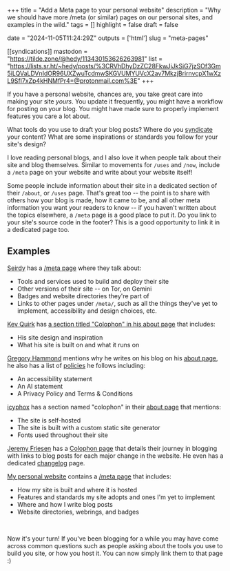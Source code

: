 +++
title = "Add a Meta page to your personal website"
description = "Why we should have more /meta (or similar) pages on our personal sites, and examples in the wild."
tags = []
highlight = false
draft = false

date = "2024-11-05T11:24:29Z"
outputs = ['html']
slug = "meta-pages"

[[syndications]]
mastodon = "https://tilde.zone/@hedy/113430153626263981"
list = "https://lists.sr.ht/~hedy/posts/%3CRVhDhyDzZC28FkwJjJkSiG7jzSOf3Gm5iLQVaLDVnIdOR96UXZwuTcdmwSKGVUMYUVcX2av7MkzjBrirnvcpX1wXzL9Sfl7xZp4kHNMfPr4=@protonmail.com%3E"
+++

If you have a personal website, chances are, you take great care into making your site *yours*. You update it frequently, you might have a workflow for posting on your blog. You might have made sure to properly implement features you care a lot about.

What tools do you use to draft your blog posts? Where do you [syndicate](https://indieweb.org/POSSE) your content? What are some inspirations or standards you follow for your site's design?

I love reading personal blogs, and I also love it when people talk about their site and blog themselves. Similar to movements for `/uses` and `/now`, include a `/meta` page on your website and write about your website itself!

Some people include information about their site in a dedicated section of their `/about`, or `/uses` page. That's great too -- the point is to share with others how your blog is made, how it came to be, and all other meta information you want your readers to know -- if you haven't written about the topics elsewhere, a `/meta` page is a good place to put it. Do you link to your site's source code in the footer? This is a good opportunity to link it in a dedicated page too.

## Examples

[Seirdy](https://seirdy.one/) has a [/meta page](https://seirdy.one/meta/) where they talk about:
- Tools and services used to build and deploy their site
- Other versions of their site -- on Tor, on Gemini
- Badges and website directories they're part of
- Links to other pages under `/meta/`, such as all the things they've yet to implement, accessibility and design choices, etc.

[Kev Quirk](https://kevquirk.com/) has [a section titled "Colophon" in his about page](https://kevquirk.com/about#2) that includes:
- His site design and inspiration
- What his site is built on and what it runs on

[Gregory Hammond](https://gregoryhammond.ca/) mentions why he writes on his blog on his [about page](https://gregoryhammond.ca/about/), he also has a list of [policies](https://gregoryhammond.ca/policies/) he follows including:
- An accessibility statement
- An AI statement
- A Privacy Policy and Terms & Conditions

[icyphox](https://anirudh.fi/) has a section named "colophon" in their [about page](https://anirudh.fi/about/) that mentions:
- The site is self-hosted
- The site is built with a custom static site generator
- Fonts used throughout their site

[Jeremy Friesen](https://takeonrules.com/) has a [Colophon page](https://takeonrules.com/about/colophon/) that details their journey in blogging with links to blog posts for each major change in the website. He even has a dedicated [changelog](https://takeonrules.com/site-map/changelog/) page.

[My personal website](https://home.hedy.dev/) contains a [/meta page](https://home.hedy.dev/meta/) that includes:
- How my site is built and where it is hosted
- Features and standards my site adopts and ones I'm yet to implement
- Where and how I write blog posts
- Website directories, webrings, and badges

<br />

Now it's your turn! If you've been blogging for a while you may have come across common questions such as people asking about the tools you use to build you site, or how you host it. You can now simply link them to that page :)

